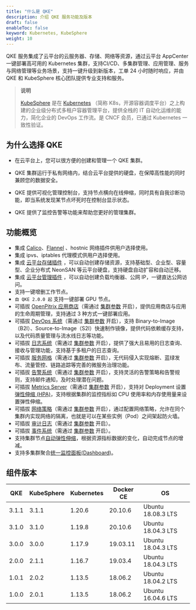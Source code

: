 ```yaml
---
title: "什么是 QKE"
description: 介绍 QKE 服务功能及版本
draft: false
enableToc: false
keyword: Kubernetes, KubeSphere
weight: 10
---
```


QKE 服务集成了云平台的云服务器、存储、网络等资源，通过云平台 AppCenter 一键部署高可用的 Kubernetes 集群，支持CI/CD、多集群管理、应用管理、服务与网络管理等业务场景，支持一键升级到新版本，工单 24 小时随时响应，并由 QKE 和 KubeSphere 核心团队提供专业支持和服务。

> **说明**
>
> [KubeSphere](https://kubesphere.io/) 是在 [Kubernetes](https://kubernetes.io/) （简称 K8s，开源容器调度平台）之上构建的企业级分布式多租户容器管理平台，提供全栈的 IT 自动化运维的能力，简化企业的 DevOps 工作流。是 CNCF 会员，已通过 Kubernetes 一致性验证。

## 为什么选择 QKE

- 在云平台上，您可以很方便的创建和管理一个 QKE 集群。
- QKE 集群运行于私有网络内，结合云平台提供的硬盘，在保障高性能的同时兼顾您的数据安全。

- QKE 提供可视化管理控制台，支持节点横向在线伸缩，同时具有自我诊断功能，即当系统发现某节点坏死时在控制台显示状态。 

- QKE 提供了监控告警等功能来帮助您更好的管理集群。

## 功能概览

- 集成 [Calico](https://www.projectcalico.org/)、[Flannel](https://github.com/coreos/flannel) 、hostnic 网络插件供用户选择使用。
- 集成 ipvs、iptables 代理模式供用户选择使用。
- 集成 [云平台存储插件](https://github.com/yunify/qingcloud-csi) ，可以自动创建存储资源，支持基础型、企业型、容量型、企业分布式 NeonSAN 等云平台硬盘，支持硬盘自动扩容和自动迁移。
- 集成 [云平台管理插件](https://github.com/yunify/qingcloud-cloud-controller-manager) ，可以自动创建负载均衡器、公网 IP，一键直达公网访问。
- 支持一键增删工作节点。
- `自 QKE 2.0.0 起` 支持一键部署 GPU 节点。
- 可插拔 [OpenPitrix 应用商店](https://kubesphere.com.cn/docs/pluggable-components/app-store/)（需通过 [集群参数](/container/qke/manual/mgt_cluster/paras_cfg/) 开启），提供应用商店与应用的生命周期管理，支持通过 3 种方式一键部署应用。
- 可插拔 [DevOps 系统](https://kubesphere.com.cn/docs/pluggable-components/devops/)（需通过 [集群参数](/container/qke/manual/mgt_cluster/paras_cfg/) 开启），支持 Binary-to-Image（B2I）、Source-to-Image（S2I）快速制作镜像，提供代码依赖缓存支持，以及代码质量管理与流水线日志等功能。
- 可插拔 [日志系统](https://kubesphere.com.cn/docs/pluggable-components/logging/)（需通过 [集群参数](/container/qke/manual/mgt_cluster/paras_cfg/) 开启），提供了强大且易用的日志查询、接收与管理功能，支持基于多租户的日志查询。
- 可插拔 [服务网格](https://kubesphere.com.cn/docs/pluggable-components/service-mesh/)（需通过 [集群参数](/container/qke/manual/mgt_cluster/paras_cfg/) 开启），无代码侵入实现熔断、蓝绿发布、流量管控、链路追踪等完善的微服务治理功能。
- 可插拔 [告警系统](https://kubesphere.com.cn/docs/pluggable-components/alerting/)（需通过 [集群参数](/container/qke/manual/mgt_cluster/paras_cfg/) 开启），支持灵活的告警策略和告警规则，支持邮件通知，及时处理潜在问题。
- 可插拔 [Metrics Server](https://kubesphere.com.cn/docs/pluggable-components/metrics-server/)（需通过 [集群参数](/container/qke/manual/mgt_cluster/paras_cfg/) 开启），支持对 Deployment 设置[弹性伸缩 (HPA)](https://kubernetes.io/docs/tasks/run-application/horizontal-pod-autoscale-walkthrough/)，支持根据集群的监控指标如 CPU 使用率和内存使用量来设置弹性伸缩。
- 可插拔 [网络策略](https://kubesphere.com.cn/docs/pluggable-components/network-policy/)（需通过 [集群参数](/container/qke/manual/mgt_cluster/paras_cfg/) 开启），通过配置网络策略，允许在同个集群内实现网络的隔离，也就是可以在某些实例（Pod）之间架起防火墙。
- 可插拔 [审计日志](https://kubesphere.com.cn/docs/pluggable-components/auditing-logs/)（需通过 [集群参数](/container/qke/manual/mgt_cluster/paras_cfg/) 开启）。
- 可插拔 [事件系统](https://kubesphere.com.cn/docs/pluggable-components/events/)（需通过 [集群参数](/container/qke/manual/mgt_cluster/paras_cfg/) 开启）。
- 支持集群节点[自动弹性伸缩](/operation/autoscaling/intro/intro/)，根据资源指标数据的变化，自动完成节点的增减。
- 支持多集群聚合[统一监控面板(Dashboard)](/monitor_service/cloudsat/intro/intro/#dashboard)。

## 组件版本

| QKE   | KubeSphere | Kubernetes | Docker CE | OS                 |
| ----- | ---------- | ---------- | --------- | ------------------ |
| 3.1.1 | 3.1.1      | 1.20.6     | 20.10.6   | Ubuntu 18.08.3 LTS |
| 3.1.0 | 3.1.0      | 1.19.8     | 20.10.6   | Ubuntu 18.04.3 LTS |
| 3.0.0 | 3.0.0      | 1.17.9     | 19.03.11  | Ubuntu 18.04.3 LTS |
| 2.0.0 | 2.1.1      | 1.16.7     | 19.03.4   | Ubuntu 18.04.3 LTS |
| 1.0.1 | 2.0.2      | 1.13.5     | 18.06.2   | Ubuntu 18.04.2 LTS |
| 1.0.0 | 2.0.1      | 1.13.5     | 18.06.2   | Ubuntu 16.04.6 LTS |

